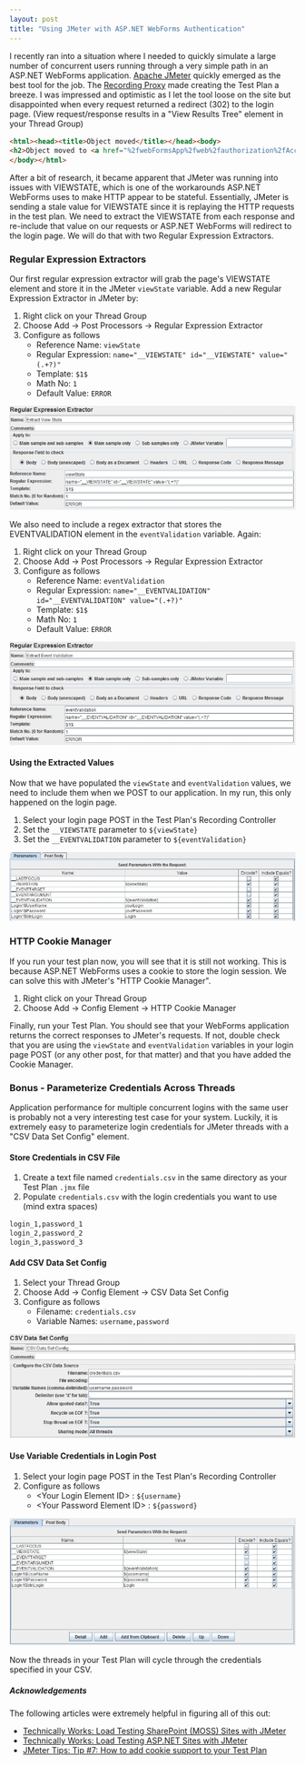 ```yaml
---
layout: post
title: "Using JMeter with ASP.NET WebForms Authentication"
---
```


I recently ran into a situation where I needed to quickly simulate a large number of concurrent users running through a very simple path in an ASP.NET WebForms application.  [Apache JMeter](http://jmeter.apache.org/) quickly emerged as the best tool for the job.  The [Recording Proxy](http://jmeter.apache.org/usermanual/jmeter_proxy_step_by_step.pdf) made creating the Test Plan a breeze.  I was impressed and optimistic as I let the tool loose on the site but disappointed when every request returned a redirect (302) to the login page. (View request/response results in a "View Results Tree" element in your Thread Group)

``` html
<html><head><title>Object moved</title></head><body>
<h2>Object moved to <a href="%2fwebFormsApp%2fweb%2fauthorization%2fAccess.aspx">here</a>.</h2>
</body></html>
```

After a bit of research, it became apparent that JMeter was running into issues with VIEWSTATE, which is one of the workarounds ASP.NET WebForms uses to make HTTP appear to be stateful.  Essentially, JMeter is sending a stale value for VIEWSTATE since it is replaying the HTTP requests in the test plan.  We need to extract the VIEWSTATE from each response and re-include that value on our requests or ASP.NET WebForms will redirect to the login page.  We will do that with two Regular Expression Extractors.

### Regular Expression Extractors
Our first regular expression extractor will grab the page's VIEWSTATE element and store it in the JMeter `viewState` variable.  Add a new Regular Expression Extractor in JMeter by:

1. Right click on your Thread Group
2. Choose Add -> Post Processors -> Regular Expression Extractor
3. Configure as follows
    - Reference Name: `viewState`
    - Regular Expression: `name="__VIEWSTATE" id="__VIEWSTATE" value="(.+?)"`
    - Template: `$1$`
    - Math No: `1`
    - Default Value: `ERROR`

![VIEWSTATE Regular Expression Extractor](/images/regular_expression_extractor_viewstate.jpg)

We also need to include a regex extractor that stores the EVENTVALIDATION element in the `eventValidation` variable.  Again:

1. Right click on your Thread Group
2. Choose Add -> Post Processors -> Regular Expression Extractor
3. Configure as follows
    - Reference Name: `eventValidation`
    - Regular Expression: `name="__EVENTVALIDATION" id="__EVENTVALIDATION" value="(.+?)"`
    - Template: `$1$`
    - Math No: `1`
    - Default Value: `ERROR`

![EVENTVALIDATION Regular Expression Extractor](/images/regular_expression_extractor_eventvalidation.jpg)

#### Using the Extracted Values
Now that we have populated the `viewState` and `eventValidation` values, we need to include them when we POST to our application.  In my run, this only happened on the login page.

1. Select your login page POST in the Test Plan's Recording Controller
2. Set the `__VIEWSTATE` parameter to `${viewState}`
3. Set the `__EVENTVALIDATION` parameter to `${eventValidation}`

![Login POST Configuration](/images/login_post_configuration.jpg)

### HTTP Cookie Manager
If you run your test plan now, you will see that it is still not working.  This is because ASP.NET WebForms uses a cookie to store the login session.  We can solve this with JMeter's "HTTP Cookie Manager".

1. Right click on your Thread Group
2. Choose Add -> Config Element -> HTTP Cookie Manager

Finally, run your Test Plan.  You should see that your WebForms application returns the correct responses to JMeter's requests.  If not, double check that you are using the `viewState` and `eventValidation` variables in your login page POST (or any other post, for that matter) and that you have added the Cookie Manager.

### Bonus - Parameterize Credentials Across Threads
Application performance for multiple concurrent logins with the same user is probably not a very interesting test case for your system.  Luckily, it is extremely easy to parameterize login credentials for JMeter threads with a "CSV Data Set Config" element.

#### Store Credentials in CSV File
1. Create a text file named `credentials.csv` in the same directory as your Test Plan `.jmx` file
2. Populate `credentials.csv` with the login credentials you want to use (mind extra spaces)

```
login_1,password_1
login_2,password_2
login_3,password_3
```

#### Add CSV Data Set Config
1. Select your Thread Group
2. Choose Add -> Config Element -> CSV Data Set Config
3. Configure as follows
    - Filename: `credentials.csv`
    - Variable Names: `username,password`

![CSV Data Set Config](/images/csv_data_set_config.jpg)

#### Use Variable Credentials in Login Post
1. Select your login page POST in the Test Plan's Recording Controller
2. Configure as follows
    - \<Your Login Element ID\> : `${username}`
    - \<Your Password Element ID\> : `${password}`

![Login POST Configuration with username, password Variables](/images/login_post_configuration_credentials.jpg)

Now the threads in your Test Plan will cycle through the credentials specified in your CSV.

##### Acknowledgements
The following articles were extremely helpful in figuring all of this out:

- [Technically Works: Load Testing SharePoint (MOSS) Sites with JMeter](http://blog.technicallyworks.com/2009/06/load-testing-aspnet-with-jmeter.html)
- [Technically Works: Load Testing ASP.NET Sites with JMeter](http://blog.technicallyworks.com/2009/06/load-testing-aspnet-sites-with-jmeter.html)
- [JMeter Tips: Tip #7: How to add cookie support to your Test Plan](http://jmeter-tips.blogspot.com/2010/02/tip-7-how-to-add-cookies-support-to.html)

